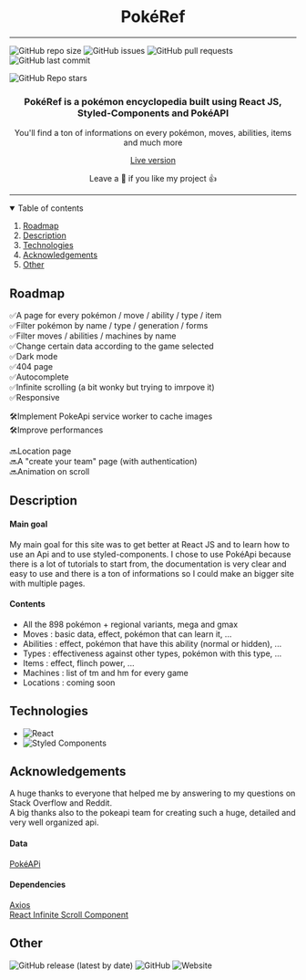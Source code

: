 <h1 align="center">PokéRef</h1>
  
---
  
![GitHub repo size](https://img.shields.io/github/repo-size/thibaudbrault/pokeref)
![GitHub issues](https://img.shields.io/github/issues/thibaudbrault/pokeref)
![GitHub pull requests](https://img.shields.io/github/issues-pr/thibaudbrault/pokeref)
  ![GitHub last commit](https://img.shields.io/github/last-commit/thibaudbrault/pokeref)

  ![GitHub Repo stars](https://img.shields.io/github/stars/thibaudbrault/pokeref?style=social)
</div>


<h3 align="center">PokéRef is a pokémon encyclopedia built using React JS, Styled-Components and PokéAPI</h3>  
<p align="center">You'll find a ton of informations on every pokémon, moves, abilities, items and much more</p>  
<div align="center">
  <a href="https://pokeref.netlify.app/">Live version</a>  
</div>  
  
<p align="center">Leave a 🌟 if you like my project 👍</p>  

---

<details open="open">  
  <summary>Table of contents</summary>

1.  [Roadmap](#roadmap)
2.  [Description](#description)
3.  [Technologies](#technologies)
4.  [Acknowledgements](#acknowledgements)
5.  [Other](#other)

</details>

<h2 id="roadmap">Roadmap</h2>

✅A page for every pokémon / move / ability / type / item  
✅Filter pokémon by name / type / generation / forms  
✅Filter moves / abilities / machines by name  
✅Change certain data according to the game selected  
✅Dark mode  
✅404 page  
✅Autocomplete  
✅Infinite scrolling (a bit wonky but trying to imrpove it)  
✅Responsive

🛠Implement PokeApi service worker to cache images  
🛠Improve performances

🔜Location page  
🔜A "create your team" page (with authentication)  
🔜Animation on scroll

<h2 id="description">Description</h2>

<h4>Main goal</h4>

My main goal for this site was to get better at React JS and to learn how to use an Api and to use styled-components. I chose to use PokéApi because there is a lot of tutorials to start from, the documentation is very clear and easy to use and there is a ton of informations so I could make an bigger site with multiple pages.

<h4>Contents</h4>

- All the 898 pokémon + regional variants, mega and gmax
- Moves : basic data, effect, pokémon that can learn it, ...
- Abilities : effect, pokémon that have this ability (normal or hidden), ...
- Types : effectiveness against other types, pokémon with this type, ...
- Items : effect, flinch power, ...
- Machines : list of tm and hm for every game
- Locations : coming soon

<h2 id="technologies">Technologies</h2>

- ![React](https://img.shields.io/badge/react-%2320232a.svg?style=for-the-badge&logo=react&logoColor=%2361DAFB)
- ![Styled Components](https://img.shields.io/badge/styled--components-DB7093?style=for-the-badge&logo=styled-components&logoColor=white)

<h2 id="acknowledgements">Acknowledgements</h2>

A huge thanks to everyone that helped me by answering to my questions on Stack Overflow and Reddit.  
A big thanks also to the pokeapi team for creating such a huge, detailed and very well organized api.

<h4>Data</h4>

<a href="https://pokeapi.co/docs/v2" target="_blank">PokéAPi</a>

<h4>Dependencies</h4>

<a href="https://www.npmjs.com/package/axios" target="_blank">Axios</a>  
<a href="https://www.npmjs.com/package/react-infinite-scroll-component>" target="_blank">React Infinite Scroll Component</a>  

<h2 id="other">Other</h2>  

![GitHub release (latest by date)](https://img.shields.io/github/v/release/thibaudbrault/pokeref)
![GitHub](https://img.shields.io/github/license/thibaudbrault/pokeref)
![Website](https://img.shields.io/website?url=https%3A%2F%2Fpokeref.netlify.app%2F)
